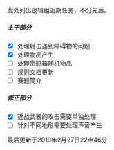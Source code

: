 此处列出逻辑组近期任务，不分先后。

##### 主干部分

- [x] 处理射击遇到障碍物的问题
- [x] 处理物品产生
- [ ] 处理密码箱随机物品
- [ ] 规则文档更新
- [ ] 赛题简介

##### 修正部分

- [x] 近战武器的攻击需要单独处理
- [ ] 针对不同地形需要处理声音产生

最后更新于2019年2月27日22点46分

